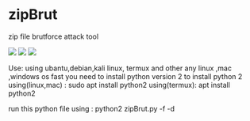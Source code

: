 # zipBrut
zip file brutforce attack tool

<a href="https://pypi.python.org/pypi/wfuzz"><img src="https://img.shields.io/pypi/v/wfuzz.svg"></a>
<a href="https://pypi.python.org/pypi/wfuzz"><img src="https://img.shields.io/pypi/pyversions/wfuzz.svg"></a>
<a href="https://codecov.io/github/xmendez/wfuzz"><img src="https://codecov.io/github/xmendez/wfuzz/coverage.svg?branch=master"></a>

Use:
using ubantu,debian,kali linux, termux and other any linux ,mac ,windows os
fast you need to install python version 2 to install python 2 
using(linux,mac) : sudo apt install python2
using(termux): apt install python2

run this python file using : 
python2 zipBrut.py -f <your zip file > -d <your password word-list>

